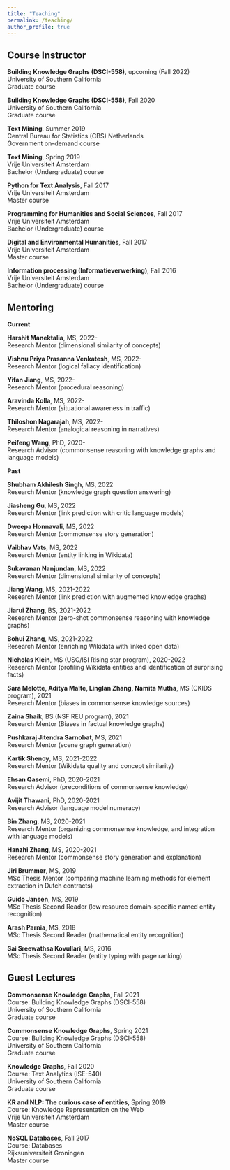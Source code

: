 ```yaml
---
title: "Teaching"
permalink: /teaching/
author_profile: true
---
```


## Course Instructor

**Building Knowledge Graphs (DSCI-558)**, upcoming (Fall 2022)\
University of Southern California\
Graduate course

**Building Knowledge Graphs (DSCI-558)**, Fall 2020\
University of Southern California\
Graduate course

**Text Mining**, Summer 2019\
Central Bureau for Statistics (CBS) Netherlands \
Government on-demand course

**Text Mining**, Spring 2019\
Vrije Universiteit Amsterdam\
Bachelor (Undergraduate) course

**Python for Text Analysis**, Fall 2017\
Vrije Universiteit Amsterdam\
Master course

**Programming for Humanities and Social Sciences**, Fall 2017\
Vrije Universiteit Amsterdam\
Bachelor (Undergraduate) course

**Digital and Environmental Humanities**, Fall 2017\
Vrije Universiteit Amsterdam\
Master course

**Information processing (Informatieverwerking)**, Fall 2016\
Vrije Universiteit Amsterdam\
Bachelor (Undergraduate) course

## Mentoring

**Current**

**Harshit Manektalia**, MS, 2022-\
Research Mentor (dimensional similarity of concepts)

**Vishnu Priya Prasanna Venkatesh**, MS, 2022-\
Research Mentor (logical fallacy identification)

**Yifan Jiang**, MS, 2022-\
Research Mentor (procedural reasoning)

**Aravinda Kolla**, MS, 2022-\
Research Mentor (situational awareness in traffic)

**Thiloshon Nagarajah**, MS, 2022-\
Research Mentor (analogical reasoning in narratives)

**Peifeng Wang**, PhD, 2020-\
Research Advisor (commonsense reasoning with knowledge graphs and language models)

**Past**

**Shubham Akhilesh Singh**, MS, 2022\
Research Mentor (knowledge graph question answering)

**Jiasheng Gu**, MS, 2022\
Research Mentor (link prediction with critic language models)

**Dweepa Honnavali**, MS, 2022\
Research Mentor (commonsense story generation)

**Vaibhav Vats**, MS, 2022\
Research Mentor (entity linking in Wikidata)

**Sukavanan Nanjundan**, MS, 2022\
Research Mentor (dimensional similarity of concepts)

**Jiang Wang**, MS, 2021-2022\
Research Mentor (link prediction with augmented knowledge graphs)

**Jiarui Zhang**, BS, 2021-2022\
Research Mentor (zero-shot commonsense reasoning with knowledge graphs)

**Bohui Zhang**, MS, 2021-2022\
Research Mentor (enriching Wikidata with linked open data)

**Nicholas Klein**, MS (USC/ISI Rising star program), 2020-2022\
Research Mentor (profiling Wikidata entities and identification of surprising facts)

**Sara Melotte, Aditya Malte, Linglan Zhang, Namita Mutha**, MS (CKIDS program), 2021\
Research Mentor (biases in commonsense knowledge sources)

**Zaina Shaik**, BS (NSF REU program), 2021\
Research Mentor (Biases in factual knowledge graphs)

**Pushkaraj Jitendra Sarnobat**, MS, 2021\
Research Mentor (scene graph generation)

**Kartik Shenoy**, MS, 2021-2022\
Research Mentor (Wikidata quality and concept similarity)

**Ehsan Qasemi**, PhD, 2020-2021\
Research Advisor (preconditions of commonsense knowledge)

**Avijit Thawani**, PhD, 2020-2021\
Research Advisor (language model numeracy)

**Bin Zhang**, MS, 2020-2021\
Research Mentor (organizing commonsense knowledge, and integration with language models)

**Hanzhi Zhang**, MS, 2020-2021\
Research Mentor (commonsense story generation and explanation)

**Jiri Brummer**, MS, 2019\
MSc Thesis Mentor (comparing machine learning methods for element extraction in Dutch contracts)

**Guido Jansen**, MS, 2019\
MSc Thesis Second Reader (low resource domain-specific named entity recognition)

**Arash Parnia**, MS, 2018\
MSc Thesis Second Reader (mathematical entity recognition)

**Sai Sreewathsa Kovullari**, MS, 2016\
MSc Thesis Second Reader (entity typing with page ranking)

## Guest Lectures

**Commonsense Knowledge Graphs**, Fall 2021\
Course: Building Knowledge Graphs (DSCI-558)\
University of Southern California\
Graduate course

**Commonsense Knowledge Graphs**, Spring 2021\
Course: Building Knowledge Graphs (DSCI-558)\
University of Southern California\
Graduate course

**Knowledge Graphs**, Fall 2020\
Course: Text Analytics (ISE-540)\
University of Southern California\
Graduate course

**KR and NLP: The curious case of entities**, Spring 2019\
Course: Knowledge Representation on the Web\
Vrije Universiteit Amsterdam\
Master course

**NoSQL Databases**, Fall 2017\
Course: Databases\
Rijksuniversiteit Groningen\
Master course

